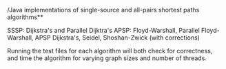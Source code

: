 /Java implementations of single-source and all-pairs shortest paths algorithms**

SSSP: Dijkstra's and Parallel Dijktra's
APSP: Floyd-Warshall, Parallel Floyd-Warshall, APSP Dijkstra's, Seidel, Shoshan-Zwick (with corrections)

Running the test files for each algorithm will both check for correctness, and time the algorithm for varying graph sizes and number of threads.  
